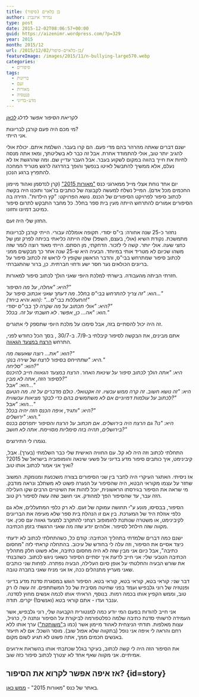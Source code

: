 ```yaml
---
title: בן כלאיים (סיפור)
author: נמרוד איזנברג
type: post
date: 2015-12-02T08:06:57+00:00
guid: https://aizenimr.wordpress.com/?p=329
year: 2015
month: 2015/12
url: /2015/12/02/בן-כלאיים-סיפור/
featureImage: /images/2015/11/n-bullying-large570.webp
categories:
  - סיפורים
tags:
  - בריונות
  - זעם
  - מאורות
  - פנטסיה
  - מדע-בדיוני
---
```

_לקריאת הסיפור אפשר לדלג [לכאן](/2015/12/02/בן-כלאיים-סיפור/#story)_

מי מכם היה פעם קורבן לבריונות?  
אני הייתי.

ישנם דברים שאתה מהרהר בהם מדי פעם. הם קרו בעבר. השלמת איתם. יכולת אולי להגיב יותר טוב, אולי להתמודד אחרת. אבל זה כבר לא בשליטתך, ומאז אתה מנסה לחיות את חייך בהווה במקום לשקוע בעבר. אבל העבר עדיין שם. ומה שהרגשת אז לא נעלם, אלא ממשיך להתבשל לאיטו בנפשך והופך בהדרגה לרגש מטריד המחכה להתפרץ ברגע הנכון.

יום אחד נוחת אצלי מייל ממארגני כנס <a href="http://meorot.sf-f.org.il/2015/" target="_blank" rel="noopener noreferrer">"מאורות 2015"</a> (קרן לנדסמן ואהוד מיימון החכמים מכל אדם). המייל נשלח למעשה לקבוצה של כותבים בז'אנר ותוכנו היה בקשה לכתוב סיפור לפרויקט הסיפורים של הכנס. נושא הפרויקט: "קץ הילדות". הזירה בה הסיפורים אמורים להתרחש הייתה מעין בית ספר בחלל. כל מחבר התבקש לתרום סיפור כמיטב דמיונו וחזונו.

החזון שלי היה זעם.

נחזור כ-25 שנה אחורה: בי"ס יסודי. תקופה אומללה עבורי. הייתי קורבן לבריונות מתמשכת. נקודת השיא (אולי, בעצם, השפל) שלה הייתה כליאתי בכיתה לפרק זמן של כחצי שעה. אולי יותר. קשה לי לזכור. הדחקתי, מן הסתם. הייתי מאוד רוצה לומר שזה משהו שכיום לא מטריד אותי במיוחד. הבעיה היא ש-25 שנה אחר כך מבקשים ממני לכתוב סיפור שמתרחש בבי"ס, והדבר הראשון שקופץ לי לראש זה לכתוב סיפור על בריונים הכולאים נער חסר ישע ודחוי חברתית. כן, ברור שהתגברתי.

חזרתי הביתה מהעבודה. בישרתי למלכת היופי שאני הולך לכתוב סיפור למאורות.

_היא: "אחלה, על מה הסיפור?"_  
 _הוא: "זה צריך להתרחש בבי"ס בחלל. מה דעתך שאני אכתוב סיפור על..."_  
 _(הוא והיא ביחד): "...התעללות בבי"ס!"_  
 _היא: "אולי תכתוב על מה שקרה לך בבי"ס יסודי?"_  
 _הוא: "אה... כן, אפשר. לא חשבתי על זה. בכלל."_

זה היה יכול להסתיים בזה, אבל סימכו על מלכת היופי שתספק לי אתגרים.

אתם מבינים, את הבקשה לסיפור קיבלתי ב-7/9. ב-30/7 , בסך הכל כחודש לפני, התרחש <a href="http://news.walla.co.il/item/2877735" target="_blank" rel="noopener noreferrer">הרצח במצעד הגאווה</a>.

_הוא: "את... רוצה שאעשה מה?"_  
 _היא: "שתתייחס בסיפור לרצח של שירה בנקי."_  
 _הוא: "סליחה?"_  
 _היא: "אתה הולך לכתוב סיפור על שינאת האחר. הרצח במצעד הגאווה חייב להיכנס לסיפור הזה, אתה לא מבין?"_  
 _הוא: "אבל..."_  
 _היא: "זה נושא חשוב. זה קרה ממש עכשיו. זה אקטואלי. כולם מדברים על זה. מה הטעם לכתוב על עולמות דמיוניים אם לא משתמשים בהם כדי לבקר מציאות עכשווית?"_  
 _הוא: "אבל..."_  
 _היא: "ותגיד, איפה הכנס הזה יהיה בכלל?"_  
 _הוא: "ירושלים."_  
 _היא: "נו? גם הרצח היה בירושלים. אם תכתוב על הרצח והסיפור יתפרסם בכנס בירושלים, תהיה בזה סימליות מסויימת. אתה לא חושב?"_

נגמרו לי התירוצים.

התחלתי לכתוב וזה היה לא קל. עם החוויה האישית שלי כבר השלמתי (בערך). אבל, קיבינימט, איך כותבים סיפור מדע בדיוני על פשעי שינאה והומופוביה בישראל של 2015? ואיך אני אמור לכתוב אותו _טוב_?

אז ניסיתי. האתגר העיקרי היה לחבר בין שני הסיפורים בצורה משכנעת ומנומקת. המשוב שחזר על עצמו מקוראי הבטא, היה שהסיפור על הנערה פשוט לא משתלב ונראה מודבק. מי שראה את הסיפור בגירסתו הראשונית, יוכל לזהות את השינויים הרבים שקו העלילה הזה עבר, עד שהסיפור הפך למהודק. אני חושב שזה עשה לסיפור רק טוב.

הסיפור, בבסיסו, מונע ע"י תחושה עמוקה של זעם. לא רק כלפי המתעללים, אלא גם כלפי אוזלת היד של המערכת. בין אם זו הנהלת בית ספר שלא מעיפה את הבריונים לקיבינימט, או משטרה שנותנת להומופוב רצחני להתקרב למצעד גאווה עם סכין. אני מקווה שזה חילחל לסיפור. אלוהים יודע שזה מה שאני הרגשתי בזמן הכתיבה.

ישנם כמה דברים שלמדתי בתהליך הכתיבה: קודם כל, כשהתחלתי לכתוב לא ידעתי כיצד אסיים את הסיפור, וזה עלה לי בחודש של עיכוב. בהתחלה קראתי לזה "מחסום כתיבה", אבל כיום אני מבין שזה לא היה מחסום כתיבה, אלא פשוט חלק מתהליך הכתיבה הטבעי שלי: אני חייב לדעת איך יסתיים הסיפור כשאני ניגש לכתוב. כשהבנתי את שורש הבעיה והחלטתי על אופן סיום העלילה, הבעיה נפתרה. לפחות שני כותבים שאני מעריץ מתנהלים ככה, אז אני מניח שאני בחברה טובה.

דבר שני: קוראי בטא, קוראי בטא, קוראי בטא. הסיפור הוגש במסגרת סדנת מדע בדיוני ופנטזיה של רוני גלבפיש ועמד בפני שחיטה מסיבית של כל המשתתפים. זה עשה לו רק טוב, וממש הקפיץ אותו בכמה רמות. בנוסף, הראיתי אותו לכמה אנשים מחוץ לסדנה. ענבר ועדו - אתם קוראי בטא (ואנשים!) יקרים. תודה.

אני חייב להודות בפעם המי יודע כמה למנטורית הקבועה שלי, רוני גלבפיש, אשר העמידה לרשותי סדנת כתיבה שלמה כפלטפורמה לביקורת על הסיפור ונתנה לי, כרגיל, עצות מאלפות. תודתי הניצחית לאהוד מיימון אשר (כמו ב<a href="/2015/09/07/%d7%9e%d7%a9%d7%95%d7%aa%d7%a7%d7%aa-%d7%a1%d7%99%d7%a4%d7%95%d7%a8/" target="_blank" rel="noopener noreferrer">"משותקת"</a>) ערך אותו ללא רחם והראה לי איפה אני נופל (בתקווה שלא אפול שוב). מוסר השכל: אם לא תיעזר באנשים חכמים ממך, אתה פשוט לא תגיע לשום מקום.

את הסיפור הזה היה לי קשה לכתוב, בעיקר בגלל שכתבתי אותו בהשראת אירועים אמיתיים. אני מקווה שאף אחד לא יצטרך לכתוב סיפור כזה שוב.

## אז איפה אפשר לקרוא את הסיפור? {id=story}

באתר של כנס "מאורות 2015" - [ממש כאן](https://meorot.sf-f.org.il/2015/index-25.html).